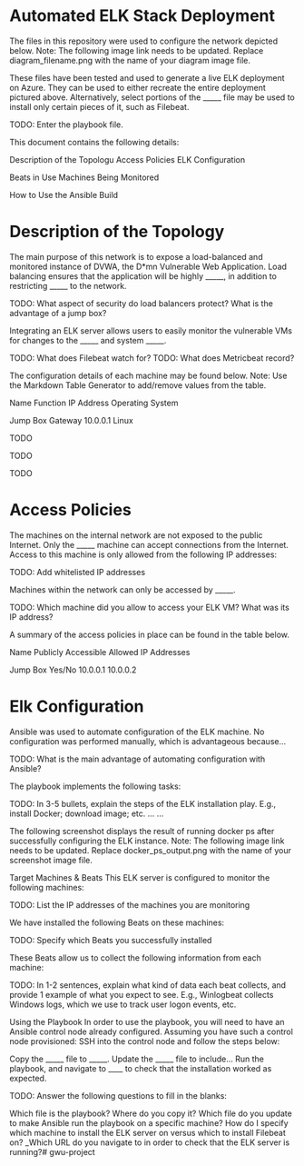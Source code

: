 # Automated ELK Stack Deployment
The files in this repository were used to configure the network depicted below.
Note: The following image link needs to be updated. Replace diagram_filename.png with the name of your diagram image file.

These files have been tested and used to generate a live ELK deployment on Azure. They can be used to either recreate the entire deployment pictured above. Alternatively, select portions of the _____ file may be used to install only certain pieces of it, such as Filebeat.

TODO: Enter the playbook file.

This document contains the following details:

Description of the Topologu
Access Policies
ELK Configuration

Beats in Use
Machines Being Monitored


How to Use the Ansible Build


# Description of the Topology
The main purpose of this network is to expose a load-balanced and monitored instance of DVWA, the D*mn Vulnerable Web Application.
Load balancing ensures that the application will be highly _____, in addition to restricting _____ to the network.

TODO: What aspect of security do load balancers protect? What is the advantage of a jump box?

Integrating an ELK server allows users to easily monitor the vulnerable VMs for changes to the _____ and system _____.

TODO: What does Filebeat watch for?
TODO: What does Metricbeat record?

The configuration details of each machine may be found below.
Note: Use the Markdown Table Generator to add/remove values from the table.



Name
Function
IP Address
Operating System




Jump Box
Gateway
10.0.0.1
Linux


TODO





TODO





TODO







# Access Policies
The machines on the internal network are not exposed to the public Internet.
Only the _____ machine can accept connections from the Internet. Access to this machine is only allowed from the following IP addresses:

TODO: Add whitelisted IP addresses

Machines within the network can only be accessed by _____.

TODO: Which machine did you allow to access your ELK VM? What was its IP address?

A summary of the access policies in place can be found in the table below.



Name
Publicly Accessible
Allowed IP Addresses




Jump Box
Yes/No
10.0.0.1 10.0.0.2














# Elk Configuration
Ansible was used to automate configuration of the ELK machine. No configuration was performed manually, which is advantageous because...

TODO: What is the main advantage of automating configuration with Ansible?

The playbook implements the following tasks:

TODO: In 3-5 bullets, explain the steps of the ELK installation play. E.g., install Docker; download image; etc.
...
...

The following screenshot displays the result of running docker ps after successfully configuring the ELK instance.
Note: The following image link needs to be updated. Replace docker_ps_output.png with the name of your screenshot image file.


Target Machines & Beats
This ELK server is configured to monitor the following machines:

TODO: List the IP addresses of the machines you are monitoring

We have installed the following Beats on these machines:

TODO: Specify which Beats you successfully installed

These Beats allow us to collect the following information from each machine:

TODO: In 1-2 sentences, explain what kind of data each beat collects, and provide 1 example of what you expect to see. E.g., Winlogbeat collects Windows logs, which we use to track user logon events, etc.


Using the Playbook
In order to use the playbook, you will need to have an Ansible control node already configured. Assuming you have such a control node provisioned:
SSH into the control node and follow the steps below:

Copy the _____ file to _____.
Update the _____ file to include...
Run the playbook, and navigate to ____ to check that the installation worked as expected.

TODO: Answer the following questions to fill in the blanks:

Which file is the playbook? Where do you copy it?
Which file do you update to make Ansible run the playbook on a specific machine? How do I specify which machine to install the ELK server on versus which to install Filebeat on?
_Which URL do you navigate to in order to check that the ELK server is running?# gwu-project

